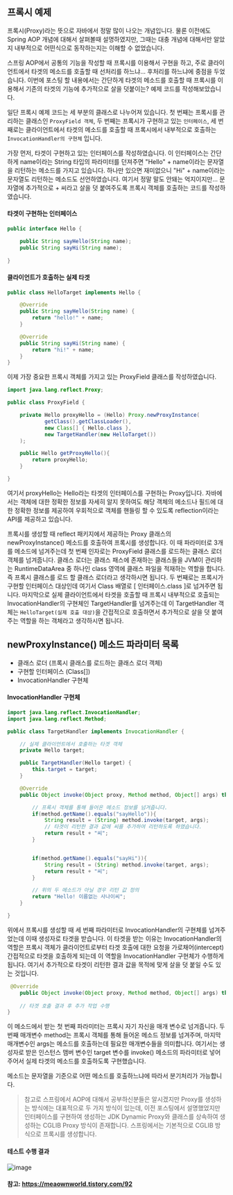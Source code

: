 ## 프록시 예제 

프록시(Proxy)라는 뜻으로 자바에서 정말 많이 나오는 개념입니다. 물론 이전에도 Spring AOP 개념에 대해서 살펴볼때 설명하였지만, 그때는 대충 개념에 대해서만 알았지 내부적으로 어떤식으로 동작하는지는 이해할 수 없었습니다.

스프링 AOP에서 공통의 기능을 작성할 때 프록시를 이용해서 구현을 하고, 주로 클라이언트에서 타겟의 메소드를 호출할 때 선처리를 하느냐... 후처리를 하느냐에 중점을 두었습니다. 이번에 포스팅 할 내용에서는 간단하게 타겟의 메소드를 호출할 때 프록시를 이용해서 기존의 타겟의 기능에 추가적으로 살을 덧붙이는? 예제 코드를 작성해보았습니다.

일단 프록시 예제 코드는 세 부분의 클래스로 나누어져 있습니다. 첫 번째는 프록시를 관리하는 클래스인 `ProxyField 객체`, 두 번째는 프록시가 구현하고 있는 `인터페이스`, 세 번째로는 클라이언트에서 타겟의 메소드를 호출할 때 프록시에서 내부적으로 호출하는 `InvocationHandler의 구현체` 입니다.

가장 먼저, 타겟이 구현하고 있는 인터페이스를 작성하였습니다. 이 인터페이스는 간단하게 name이라는 String 타입의 파라미터를 던져주면 "Hello" + name이라는 문자열을 리턴하는 메소드를 가지고 있습니다. 하나만 있으면 재미없으니 "Hi" + name이라는 문자열도 리턴하는 메소드도 선언하였습니다. 여기서 정말 말도 안돼는 억지이지만... 문자열에 추가적으로 + 씨라고 살을 덧 붙여주도록 프록시 객체를 호출하는 코드를 작성하였습니다.



#### 타겟이 구현하는 인터페이스
```java
public interface Hello {

    public String sayHello(String name);
    public String sayHi(String name);
    
}
```

#### 클라이언트가 호출하는 실제 타겟
```java
public class HelloTarget implements Hello {

    @Override
    public String sayHello(String name) {
        return "hello!" + name;
    }

    @Override
    public String sayHi(String name) {
        return "hi!" + name;
    }
}
```

이제 가장 중요한 프록시 객체를 가지고 있는 ProxyField 클래스를 작성하였습니다.

```java
import java.lang.reflect.Proxy;

public class ProxyField {

    private Hello proxyHello = (Hello) Proxy.newProxyInstance(
            getClass().getClassLoader(),
            new Class[] { Hello.class },
            new TargetHandler(new HelloTarget())
    );

    public Hello getProxyHello(){
        return proxyHello;
    }

}
```

여기서 proxyHello는 Hello라는 타겟의 인터페이스를 구현하는 Proxy입니다. 자바에서는 객체에 대한 정확한 정보를 자세히 알지 못하여도 해당 객체의 메소드나 필드에 대한 정확한 정보를 제공하여 우회적으로 객체를 핸들링 할 수 있도록 reflection이라는 API를 제공하고 있습니다. 

프록시를 생성할 때 reflect 패키지에서 제공하는 Proxy 클래스의 newProxyInstance() 메소드를 호출하여 프록시를 생성합니다. 이 때 파라미터로 3개를 메소드에 넘겨주는데 첫 번째 인자로는 ProxyField 클래스를 로드하는 클래스 로더 객체를 넘겨줍니다. 
클래스 로더는 클래스 패스에 존재하는 클래스들을 JVM이 관리하는 RuntimeDataArea 중 하나인 class 영역에 클래스 파일을 적재하는 역할을 합니다. 즉 프록시 클래스를 로드 할 클래스 로더라고 생각하시면 됩니다. 두 번째로는 프록시가 구현할 인터페이스 대상인데 여기서 Class 배열로 [ 인터페이스.class ]로 넘겨주면 됩니다. 마지막으로 실제 클라이언트에서 타겟을 호출할 때 프록시 내부적으로 호출되는 InvocationHandler의 구현체인 TargetHandler를 넘겨주는데 이 TargetHandler 객체는 `HelloTarget(실제 호출 대상)`을 간접적으로 호출하면서 추가적으로 살을 덧 붙여 주는 역할을 하는 객체라고 생각하시면 됩니다. 

## newProxyInstance() 메소드 파라미터 목록
- 클래스 로더 (프록시 클래스를 로드하는 클래스 로더 객체)
- 구현할 인터페이스 (Class[])
- InvocationHandler 구현체


#### InvocationHandler 구현체
```java
import java.lang.reflect.InvocationHandler;
import java.lang.reflect.Method;

public class TargetHandler implements InvocationHandler {

    // 실제 클라이언트에서 호출하는 타겟 객체
    private Hello target;

    public TargetHandler(Hello target) {
        this.target = target;
    }

    @Override
    public Object invoke(Object proxy, Method method, Object[] args) throws Throwable {

        // 프록시 객체를 통해 들어온 메소드 정보를 넘겨줍니다.
        if(method.getName().equals("sayHello")){
            String result = (String) method.invoke(target, args);
            // 타겟이 리턴한 결과 값에 씨를 추가하여 리턴하도록 하였습니다.
            return result + "씨";
        }


        if(method.getName().equals("sayHi")){
            String result = (String) method.invoke(target, args);
            return result + "씨";
        }

        // 위의 두 메소드가 아닐 경우 리턴 값 정의
        return "Hello! 이름없는 사나이씨";
    }

}
```
위에서 프록시를 생성할 때 세 번째 파라미터로 InvocationHandler의 구현체를 넘겨주었는데 이때 생성자로 타겟을 받습니다. 이 타겟을 받는 이유는 InvocationHandler의 역할은 프록시 객체가 클라이언트로부터 타겟 호출에 대한 요청을 가로채어(intercept) 간접적으로 타겟을 호출하게 되는데 이 역할을 InvocationHandler 구현체가 수행하게 됩니다. 여기서 추가적으로 타겟이 리턴한 결과 값을 목적에 맞게 살을 덧 붙일 수도 있는 것입니다.


```java
 @Override
    public Object invoke(Object proxy, Method method, Object[] args) throws Throwable {
        
    // 타겟 호출 결과 후 추가 작업 수행
}
```

이 메소드에서 받는 첫 번째 파라미터는 프록시 자기 자신을 매개 변수로 넘겨줍니다. 두 번째 매개변수 method는 프록시 객체를 통해 들어온 메소드 정보를 넘겨주며, 마지막 매개변수인 args는 메소드를 호출하는데 필요한 매개변수들을 의미합니다. 여기서는 생성자로 받은 인스턴스 맴버 변수인 target 변수를 invoke() 메소드의 파라미터로 넣어주어서 실제 타겟의 메소드를 호출하도록 구현했습니다.

메소드는 문자열을 기준으로 어떤 메소드를 호출하느냐에 따라서 분기처리가 가능합니다.


>참고로 스프링에서 AOP에 대해서 공부하신분들은 알시겠지만 Proxy를 생성하는 방식에는 대표적으로 두 가지 방식이 있는데, 이전 포스팅에서 설명했었지만 인터페이스를 구현하여 생성하는 JDK Dynamic Proxy와 클래스를 상속하여 생성하는 CGLIB Proxy 방식이 존재합니다. 스프링에서는 기본적으로 CGLIB 방식으로 프록시를 생성합니다.


#### 테스트 수행 결과


![image](https://user-images.githubusercontent.com/22395934/74549847-ba251280-4f93-11ea-98fc-cfc40789b2b2.png)


#### 참고: https://meaownworld.tistory.com/92
